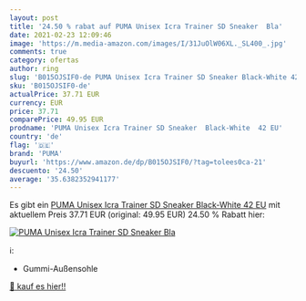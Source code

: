```yaml
---
layout: post
title: '24.50 % rabat auf PUMA Unisex Icra Trainer SD Sneaker  Bla'
date: 2021-02-23 12:09:46
image: 'https://m.media-amazon.com/images/I/31JuOlW06XL._SL400_.jpg'
comments: true
category: ofertas
author: ring
slug: 'B015OJSIF0-de PUMA Unisex Icra Trainer SD Sneaker Black-White 42 EU'
sku: 'B015OJSIF0-de'
actualPrice: 37.71 EUR
currency: EUR
price: 37.71
comparePrice: 49.95 EUR
prodname: 'PUMA Unisex Icra Trainer SD Sneaker  Black-White  42 EU'
country: 'de'
flag: '🇩🇪'
brand: 'PUMA'
buyurl: 'https://www.amazon.de/dp/B015OJSIF0/?tag=tolees0ca-21'
descuento: '24.50'
average: '35.6382352941177'
---
```


Es gibt ein [PUMA Unisex Icra Trainer SD Sneaker  Black-White  42 EU](https://www.amazon.de/dp/B015OJSIF0/?tag=tolees0ca-21) mit aktuellem Preis 37.71 EUR (original: 49.95 EUR) 24.50 % Rabatt hier:

[![PUMA Unisex Icra Trainer SD Sneaker  Bla](https://m.media-amazon.com/images/I/31JuOlW06XL._SL400_.jpg)](https://www.amazon.de/dp/B015OJSIF0/?tag=tolees0ca-21)

ℹ️:

- Gummi-Außensohle

[🛒 kauf es hier!!](https://www.amazon.de/dp/B015OJSIF0/?tag=tolees0ca-21)
